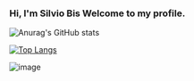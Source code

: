 ### Hi, I'm Silvio Bis Welcome to my profile.


![Anurag's GitHub stats](https://github-readme-stats.vercel.app/api?username=silviobis&show_icons=true&theme=github_dark)

[![Top Langs](https://github-readme-stats.vercel.app/api/top-langs/?username=silviobis&layout=compact)](https://github.com/anuraghazra/github-readme-stats)



![image](https://img.shields.io/badge/LinkedIn-0077B5?style=for-the-badge&logo=linkedin&logoColor=white)

